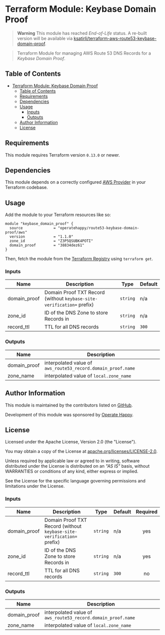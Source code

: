 # Terraform Module: Keybase Domain Proof

> **Warning**
 > This module has reached _End-of-Life_ status. A re-built version will be available via [ksatirli/terraform-aws-route53-keybase-domain-proof](https://github.com/ksatirli/terraform-aws-route53-keybase-domain-proof).

> Terraform Module for managing AWS Route 53 DNS Records for a _Keybase Domain Proof_.

## Table of Contents

- [Terraform Module: Keybase Domain Proof](#terraform-module-keybase-domain-proof)
  - [Table of Contents](#table-of-contents)
  - [Requirements](#requirements)
  - [Dependencies](#dependencies)
  - [Usage](#usage)
    - [Inputs](#inputs)
    - [Outputs](#outputs)
  - [Author Information](#author-information)
  - [License](#license)

## Requirements

This module requires Terraform version `0.13.0` or newer.

## Dependencies

This module depends on a correctly configured [AWS Provider](https://www.terraform.io/docs/providers/aws/index.html) in your Terraform codebase.

## Usage

Add the module to your Terraform resources like so:

```hcl
module "keybase_domain_proof" {
  source              = "operatehappy/route53-keybase-domain-proof/aws"
  version             = "1.1.0"
  zone_id             = "Z3P5QSUBK4POTI"
  domain_proof        = "38834dez61"
}
```

Then, fetch the module from the [Terraform Registry](https://registry.terraform.io/modules/operatehappy/route53-keybase-domain-proof) using `terraform get`.

### Inputs

| Name | Description | Type | Default |
|------|-------------|------|---------|
| domain_proof | Domain Proof TXT Record (without `keybase-site-verification=` prefix) | `string` | n/a |
| zone_id | ID of the DNS Zone to store Records in | `string` | n/a |
| record_ttl | TTL for all DNS records | `string` | `300` |

### Outputs

| Name | Description |
|------|-------------|
| domain_proof | interpolated value of `aws_route53_record.domain_proof.name` |
| zone_name | interpolated value of `local.zone_name` |

## Author Information

This module is maintained by the contributors listed on [GitHub](https://github.com/operatehappy/terraform-aws-route53-keybase-domain-proof/graphs/contributors).

Development of this module was sponsored by [Operate Happy](https://github.com/operatehappy).

## License

Licensed under the Apache License, Version 2.0 (the "License").

You may obtain a copy of the License at [apache.org/licenses/LICENSE-2.0](http://www.apache.org/licenses/LICENSE-2.0).

Unless required by applicable law or agreed to in writing, software distributed under the License is distributed on an _"AS IS"_ basis, without WARRANTIES or conditions of any kind, either express or implied.

See the License for the specific language governing permissions and limitations under the License.

<!-- BEGIN_TF_DOCS -->
### Inputs

| Name | Description | Type | Default | Required |
|------|-------------|------|---------|:--------:|
| domain_proof | Domain Proof TXT Record (without `keybase-site-verification=` prefix) | `string` | n/a | yes |
| zone_id | ID of the DNS Zone to store Records in | `string` | n/a | yes |
| record_ttl | TTL for all DNS records | `string` | `300` | no |

### Outputs

| Name | Description |
|------|-------------|
| domain_proof | interpolated value of `aws_route53_record.domain_proof.name` |
| zone_name | interpolated value of `local.zone_name` |
<!-- END_TF_DOCS -->
